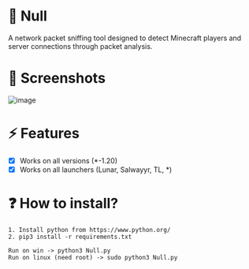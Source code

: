 # 🔌 Null
A network packet sniffing tool designed to detect Minecraft players and server connections through packet analysis.

# 📱 Screenshots
![image](https://github.com/user-attachments/assets/62b2cd7e-7333-4004-9078-2b946a1d381e)


# ⚡ Features
- [x] Works on all versions (*-1.20)
- [x] Works on all launchers (Lunar, Salwayyr, TL, *)

# ❓ How to install?
```
1. Install python from https://www.python.org/
2. pip3 install -r requirements.txt

Run on win -> python3 Null.py
Run on linux (need root) -> sudo python3 Null.py
```
